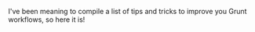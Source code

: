 I've been meaning to compile a list of tips and tricks to improve you Grunt workflows, so here it is!
